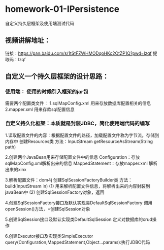# homework-01-IPersistence
自定义持久层框架及使用端测试代码

## 视频讲解地址：
  链接：https://pan.baidu.com/s/1tStFZWHMODqoHKc2OtZP1Q?pwd=lzqf 
提取码：lzqf 


## 自定义一个持久层框架的设计思路：

### 使用端： 使用的时候引入框架的jar包
需要两个配置类文件：
	1.sqlMapConfig.xml 用来存放数据库配置相关的信息 <br/>
	2.mapper.xml       用来存款sql配置信息


### 自定义持久化框架：本质就是封装JDBC，简化使用端代码的编写

1.读取配置文件的内容：根据配置文件的路径，加载配置文件称为字节流，存储到内存中
	创建Resources类 方法：InputStream getResourceAsStream(String path) 

2.创建两个JavaBean用来存储配置文件中的信息
	Configuration：存放sqlMapConfig.xml解析出来的信息
	MappedStatement：存放mapper.xml 解析出来的xinx

3.解析配置文件：dom4j
	创建SqlSessionFactoryBuilder类 方法：build(InputStream in) 
	(1) 用来解析配置文件信息，将解析出来的内容封装到javaBean中
	(2) 创建SqlSessionFactory对象，返回

4.创建SqlSessionFactory接口及默认实现类DefaultSqlSessionFactory
	调用openSession()方法，=创建SqlSession对象

5.创建SqlSession接口及默认实现类DefaultSqlSession
	定义对数据库的crud操作

6.创建Executor接口及实现类SimpleExecutor
	query(Configuration,MappedStatement,Object...params):执行JDBC代码
